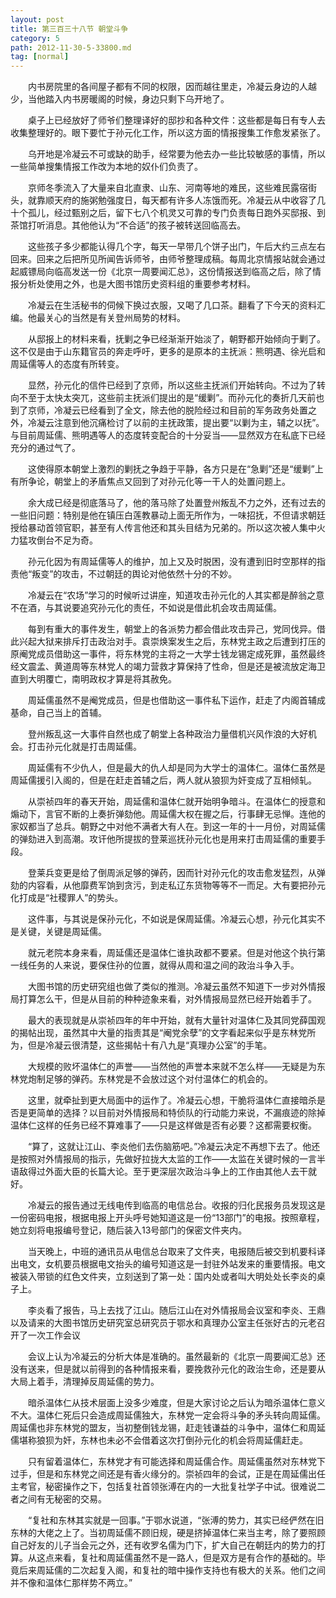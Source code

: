 ```yaml
---
layout: post
title: 第三百三十八节 朝堂斗争
category: 5
path: 2012-11-30-5-33800.md
tag: [normal]
---
```


　　内书房院里的各间屋子都有不同的权限，因而越往里走，冷凝云身边的人越少，当他踏入内书房暖阁的时候，身边只剩下乌开地了。

　　桌子上已经放好了师爷们整理译好的邸抄和各种文件：这些都是每日有专人去收集整理好的。眼下要忙于孙元化工作，所以这方面的情报搜集工作愈发紧张了。

　　乌开地是冷凝云不可或缺的助手，经常要为他去办一些比较敏感的事情，所以一些简单搜集情报工作改为本地的奴仆们负责了。

　　京师冬季流入了大量来自北直隶、山东、河南等地的难民，这些难民露宿街头，就靠顺天府的施粥勉强度日，每天都有许多人冻饿而死。冷凝云从中收容了几十个孤儿，经过甄别之后，留下七八个机灵又可靠的专门负责每日跑外买邸报、到茶馆打听消息。其他他认为“不合适”的孩子被转送回临高去。

　　这些孩子多少都能认得几个字，每天一早带几个饼子出门，午后大约三点左右回来。回来之后把所见所闻告诉师爷，由师爷整理成稿。每周北京情报站就会通过起威镖局向临高发送一份《北京一周要闻汇总》，这份情报送到临高之后，除了情报分析处使用之外，也是大图书馆历史资料组的重要参考材料。

　　冷凝云在生活秘书的伺候下换过衣服，又喝了几口茶。翻看了下今天的资料汇编。他最关心的当然是有关登州局势的材料。

　　从邸报上的材料来看，抚剿之争已经渐渐开始淡了，朝野都开始倾向于剿了。这不仅是由于山东籍官员的奔走呼吁，更多的是原本的主抚派：熊明遇、徐光启和周延儒等人的态度有所转变。

　　显然，孙元化的信件已经到了京师，所以这些主抚派们开始转向。不过为了转向不至于太快太突兀，这些前主抚派们提出的是“缓剿”。而孙元化的奏折几天前也到了京师，冷凝云已经看到了全文，除去他的脱险经过和目前的军务政务处置之外，冷凝云注意到他沉痛检讨了以前的主抚政策，提出要“以剿为主，辅之以抚”。与目前周延儒、熊明遇等人的态度转变配合的十分妥当——显然双方在私底下已经充分的通过气了。

　　这使得原本朝堂上激烈的剿抚之争趋于平静，各方只是在“急剿”还是“缓剿”上有所争论，朝堂上的矛盾焦点又回到了对孙元化等一干人的处置问题上。

　　余大成已经是彻底落马了，他的落马除了处置登州叛乱不力之外，还有过去的一些旧问题：特别是他在镇压白莲教暴动上面无所作为，一味招抚，不但请求朝廷授给暴动首领官职，甚至有人传言他还和其头目结为兄弟的。所以这次被人集中火力猛攻倒台不足为奇。

　　孙元化因为有周延儒等人的维护，加上又及时脱困，没有遭到旧时空那样的指责他“叛变”的攻击，不过朝廷的舆论对他依然十分的不妙。

　　冷凝云在“农场”学习的时候听过讲座，知道攻击孙元化的人其实都是醉翁之意不在酒，与其说要追究孙元化的责任，不如说是借此机会攻击周延儒。

　　每到有重大的事件发生，朝堂上的各派势力都会借此攻击异己，党同伐异。借此兴起大狱来排斥打击政治对手。袁崇焕案发生之后，东林党主政之后遭到打压的原阉党成员借助这一事件，将东林党的主将之一大学士钱龙锡定成死罪，虽然最终经文震孟、黄道周等东林党人的竭力营救才算保持了性命，但是还是被流放定海卫直到大明覆亡，南明政权才算是将其赦免。

　　周延儒虽然不是阉党成员，但是也借助这一事件私下运作，赶走了内阁首辅成基命，自己当上的首辅。

　　登州叛乱这一大事件自然也成了朝堂上各种政治力量借机兴风作浪的大好机会。打击孙元化就是打击周延儒。

　　周延儒有不少仇人，但是最大的仇人却是同为大学士的温体仁。温体仁虽然是周延儒援引入阁的，但是在赶走首辅之后，两人就从狼狈为奸变成了互相倾轧。

　　从崇祯四年的春天开始，周延儒和温体仁就开始明争暗斗。在温体仁的授意和煽动下，言官不断的上奏折弹劾他。周延儒大权在握之后，行事肆无忌惮。连他的家奴都当了总兵。朝野之中对他不满者大有人在。到这一年的十一月份，对周延儒的弹劾进入到高潮。攻讦他所提拔的登莱巡抚孙元化也是用来打击周延儒的重要手段。

　　登莱兵变更是给了倒周派足够的弹药，因而针对孙元化的攻击愈发猛烈，从弹劾的内容看，从他靡费军饷到贪污，到走私辽东货物等等不一而足。大有要把孙元化打成是“社稷罪人”的势头。

　　这件事，与其说是保孙元化，不如说是保周延儒。冷凝云心想，孙元化其实不是关键，关键是周延儒。

　　就元老院本身来看，周延儒还是温体仁谁执政都不要紧。但是对他这个执行第一线任务的人来说，要保住孙的位置，就得从周和温之间的政治斗争入手。

　　大图书馆的历史研究组也做了类似的推测。冷凝云虽然不知道下一步对外情报局打算怎么干，但是从目前的种种迹象来看，对外情报局显然已经开始着手了。

　　最大的表现就是从崇祯四年的年中开始，就有大量针对温体仁及其同党薛国观的揭帖出现，虽然其中大量的指责其是“阉党余孽”的文字看起来似乎是东林党所为，但是冷凝云很清楚，这些揭帖十有八九是“真理办公室”的手笔。

　　大规模的败坏温体仁的声誉——当然他的声誉本来就不怎么样——无疑是为东林党炮制足够的弹药。东林党是不会放过这个对付温体仁的机会的。

　　这里，就牵扯到更大局面中的运作了。冷凝云心想，干脆将温体仁直接暗杀是否是更简单的选择？以目前对外情报局和特侦队的行动能力来说，不漏痕迹的除掉温体仁这样的任务已经不算难事了——只是这样做是否有必要？这都需要权衡。

　　“算了，这就让江山、李炎他们去伤脑筋吧。”冷凝云决定不再想下去了。他还是按照对外情报局的指示，先做好拉拢大太监的工作——太监在关键时候的一言半语敌得过外面大臣的长篇大论。至于更深层次政治斗争上的工作由其他人去干就好。

　　冷凝云的报告通过无线电传到临高的电信总台。收报的归化民报务员发现这是一份密码电报，根据电报上开头呼号她知道这是一份“13部门”的电报。按照章程，她立刻将电报编号登记，随后装入13号部门的保密文件夹内。

　　当天晚上，中班的通讯员从电信总台取来了文件夹，电报随后被交到机要科译出电文，女机要员根据电文抬头的编号知道这是一封驻外站发来的重要情报。电文被装入带锁的红色文件夹，立刻送到了第一处：国内处或者叫大明处处长李炎的桌子上。

　　李炎看了报告，马上去找了江山。随后江山在对外情报局会议室和李炎、王鼎以及请来的大图书馆历史研究室总研究员于鄂水和真理办公室主任张好古的元老召开了一次工作会议

　　会议上认为冷凝云的分析大体是准确的。虽然最新的《北京一周要闻汇总》还没有送来，但是就以前得到的各种情报来看，要挽救孙元化的政治生命，还是要从大局上着手，清理掉反周延儒的势力。

　　暗杀温体仁从技术层面上没多少难度，但是大家讨论之后认为暗杀温体仁意义不大。温体仁死后只会造成周延儒独大，东林党一定会将斗争的矛头转向周延儒。周延儒也非东林党的盟友，当初整倒钱龙锡，赶走钱谦益的斗争中，温体仁和周延儒堪称狼狈为奸，东林也未必不会借着这次打倒孙元化的机会将周延儒赶走。

　　只有留着温体仁，东林党才有可能选择和周延儒合作。周延儒虽然对东林党下过手，但是和东林党之间还是有香火缘分的。崇祯四年的会试，正是在周延儒出任主考官，秘密操作之下，包括复社首领张溥在内的一大批复社学子中试。很难说二者之间有无秘密的交易。

　　“复社和东林其实就是一回事。”于鄂水说道，“张溥的势力，其实已经俨然在旧东林的大佬之上了。当初周延儒不顾旧规，硬是挤掉温体仁来当主考，除了要照顾自己好友的儿子当会元之外，还有收罗名儒为门下，扩大自己在朝廷内的势力的打算。从这点来看，复社和周延儒虽然不是一路人，但是双方是有合作的基础的。毕竟后来周延儒的二次起复入阁，和复社的暗中操作支持也有极大的关系。他们之间并不像和温体仁那样势不两立。”
